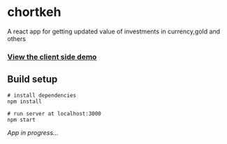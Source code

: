 # chortkeh
A react app for getting updated value of investments in currency,gold and others

### [View the client side demo](https://mhmighani.github.io/chortkeh-client/)

## Build setup
```
# install dependencies
npm install

# run server at localhost:3000
npm start
```

_App in progress..._

